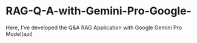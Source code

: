 # RAG-Q-A-with-Gemini-Pro-Google-
Here, I've developed the Q&amp;A RAG Application with Google Gemini Pro Model(api)
